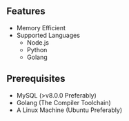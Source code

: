 ## Features

- Memory Efficient
- Supported Languages
  - Node.js
  - Python
  - Golang

## Prerequisites

- MySQL (>v8.0.0 Preferably)
- Golang (The Compiler Toolchain)
- A Linux Machine (Ubuntu Preferably)
